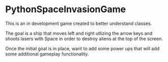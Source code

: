 # PythonSpaceInvasionGame

This is an in development game created to better understand classes.

The goal is a ship that moves left and right utlizing the arrow keys and shoots lasers with Space in order to destroy aliens at the top of the screen.

Once the initial goal is in place, want to add some power ups that will add some additional gameplay functionality.
